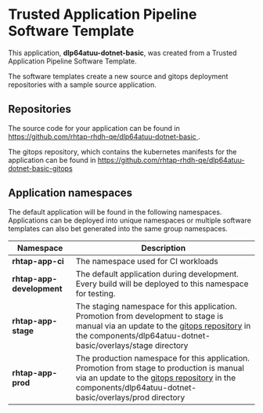 # Trusted Application Pipeline Software Template

This application, **dlp64atuu-dotnet-basic**, was created from a Trusted Application Pipeline Software Template.

The software templates create a new source and gitops deployment repositories with a sample source application. 

## Repositories

The source code for your application can be found in [https://github.com/rhtap-rhdh-qe/dlp64atuu-dotnet-basic ](https://github.com/rhtap-rhdh-qe/dlp64atuu-dotnet-basic ).
 
The gitops repository, which contains the kubernetes manifests for the application can be found in 
[https://github.com/rhtap-rhdh-qe/dlp64atuu-dotnet-basic-gitops ](https://github.com/rhtap-rhdh-qe/dlp64atuu-dotnet-basic-gitops ) 

## Application namespaces 

The default application will be found in the following namespaces. Applications can be deployed into unique namespaces or multiple software templates can also bet generated into the same group namespaces.  

|  Namespace   |  Description   |  
| -------- | -------- |
| **rhtap-app-ci** | The namespace used for CI workloads |
| **rhtap-app-development** | The default application during development. Every build will be deployed to this namespace for testing. |
| **rhtap-app-stage** | The staging namespace for this application. Promotion from development to stage is manual via an update to the [gitops repository](https://github.com/rhtap-rhdh-qe/dlp64atuu-dotnet-basic-gitops ) in the components/dlp64atuu-dotnet-basic/overlays/stage directory |
| **rhtap-app-prod** | The production namespace for this application. Promotion from stage to production is manual via an update to the [gitops repository](https://github.com/rhtap-rhdh-qe/dlp64atuu-dotnet-basic-gitops ) in the components/dlp64atuu-dotnet-basic/overlays/prod directory |